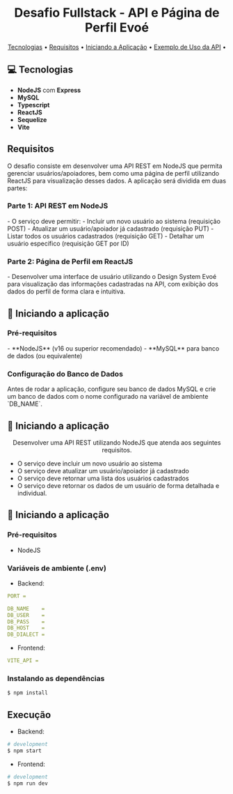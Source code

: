 <h1 align="center" style="font-weight: bold;">Desafio Fullstack - API e Página de Perfil Evoé</h1>

<p align="center">
  <a href="#technologies">Tecnologias</a> • 
  <a href="#requirements">Requisitos</a> • 
  <a href="#started">Iniciando a Aplicação</a> • 
  <a href="#api-usage">Exemplo de Uso da API</a> • 
</p>

<h2 id="technologies">💻 Tecnologias</h2>

- **NodeJS** com **Express**
- **MySQL**
- **Typescript**
- **ReactJS**
- **Sequelize**
- **Vite**

<h2 id="requirements">Requisitos</h2>

<p>
  O desafio consiste em desenvolver uma API REST em NodeJS que permita gerenciar usuários/apoiadores, bem como uma página de perfil utilizando ReactJS para visualização desses dados. A aplicação será dividida em duas partes:
</p>

<h3>Parte 1: API REST em NodeJS</h3>
- O serviço deve permitir:
  - Incluir um novo usuário ao sistema (requisição POST)
  - Atualizar um usuário/apoiador já cadastrado (requisição PUT)
  - Listar todos os usuários cadastrados (requisição GET)
  - Detalhar um usuário específico (requisição GET por ID)

<h3>Parte 2: Página de Perfil em ReactJS</h3>
- Desenvolver uma interface de usuário utilizando o Design System Evoé para visualização das informações cadastradas na API, com exibição dos dados do perfil de forma clara e intuitiva.

<h2 id="started">🚀 Iniciando a aplicação</h2>

<h3>Pré-requisitos</h3>
- **NodeJS** (v16 ou superior recomendado)
- **MySQL** para banco de dados (ou equivalente)

<h3>Configuração do Banco de Dados</h3>
Antes de rodar a aplicação, configure seu banco de dados MySQL e crie um banco de dados com o nome configurado na variável de ambiente `DB_NAME`.




<h2 id="started">🚀 Iniciando a aplicação</h2>

<p align="center">
  Desenvolver uma API REST utilizando NodeJS que atenda aos seguintes requisitos.

  - O serviço deve incluir um novo usuário ao sistema
  - O serviço deve atualizar um usuário/apoiador já cadastrado
  - O serviço deve retornar uma lista dos usuários cadastrados
  - O serviço deve retornar os dados de um usuário de forma detalhada e individual.
</p>

<h2 id="started">🚀 Iniciando a aplicação</h2>

<h3>Pré-requisitos</h3>

- NodeJS

<h3>Variáveis de ambiente (.env)</h2>

- Backend:

```yaml
PORT =

DB_NAME    =
DB_USER    =
DB_PASS    =
DB_HOST    =
DB_DIALECT =
```
- Frontend:

```yaml
VITE_API =
```

<h3>Instalando as dependências</h3>

```bash
$ npm install
```

## Execução

- Backend:

```bash
# development
$ npm start
```

- Frontend:

```bash
# development
$ npm run dev
```